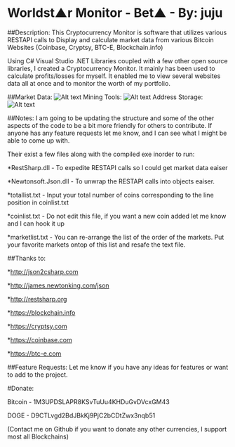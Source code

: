 Worldst▲r Monitor - Bet▲ - By: juju
===========================

##Description:
This Cryptocurrency Monitor is software that utilizes various RESTAPI calls to Display and calculate market data from various Bitcoin Websites (Coinbase, Cryptsy, BTC-E, Blockchain.info)

Using C# Visual Studio .NET Libraries coupled with a few other open source libraries, I created a Cryptocurrency Monitor. It mainly has been used to calculate profits/losses for myself. It enabled me to view several websites data all at once and to monitor the worth of my portfolio.

##Market Data:
![Alt text](http://i.imgur.com/MJGvvlX.png "Market Data")
Mining Tools:
![Alt text](http://i.imgur.com/umRtM8X.png "Mining Tools")
Address Storage:
![Alt text](http://i.imgur.com/kinQH1Z.png "Address Storage")

##Notes:
I am going to be updating the structure and some of the other aspects of the code to be a bit more friendly for others to contribute. If anyone has any feature requests let me know, and I can see what I might be able to come up with.

Their exist a few files along with the compiled exe inorder to run:

*RestSharp.dll - To expedite RESTAPI calls so I could get market data eaiser

*Newtonsoft.Json.dll - To unwrap the RESTAPI calls into objects eaiser.

*totallist.txt -  Input your total number of coins corresponding to the line position in coinlist.txt

*coinlist.txt - Do not edit this file, if you want a new coin added let me know and I can hook it up

*marketlist.txt - You can re-arrange the list of the order of the markets. Put your favorite markets ontop of this list and resafe the text file.


##Thanks to:

*http://json2csharp.com

*http://james.newtonking.com/json

*http://restsharp.org

*https://blockchain.info

*https://cryptsy.com

*https://coinbase.com

*https://btc-e.com

##Feature Requests:
Let me know if you have any ideas for features or want to add to the project.

#Donate:

Bitcoin - 1M3UPDSLAPR8KSvTuUu4KHDuGvDVcxGM43

DOGE - D9CTLvgd2BdJBkKj9PjC2bCDtZwx3nqb51


(Contact me on Github if you want to donate any other currencies, I support most all Blockchains)
